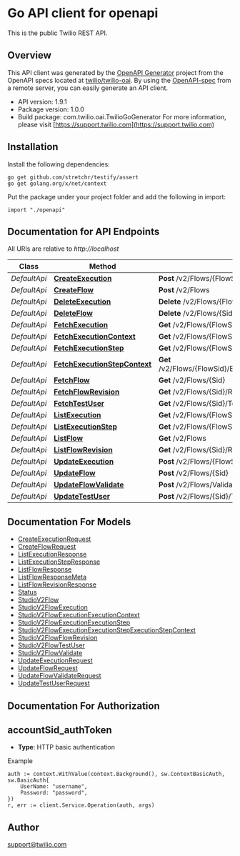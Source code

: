 # Go API client for openapi

This is the public Twilio REST API.

## Overview
This API client was generated by the [OpenAPI Generator](https://openapi-generator.tech) project from the OpenAPI specs located at [twilio/twilio-oai](https://github.com/twilio/twilio-oai/tree/main/spec).  By using the [OpenAPI-spec](https://www.openapis.org/) from a remote server, you can easily generate an API client.

- API version: 1.9.1
- Package version: 1.0.0
- Build package: com.twilio.oai.TwilioGoGenerator
For more information, please visit [https://support.twilio.com](https://support.twilio.com)

## Installation

Install the following dependencies:

```shell
go get github.com/stretchr/testify/assert
go get golang.org/x/net/context
```

Put the package under your project folder and add the following in import:

```golang
import "./openapi"
```

## Documentation for API Endpoints

All URIs are relative to *http://localhost*

Class | Method | HTTP request | Description
------------ | ------------- | ------------- | -------------
*DefaultApi* | [**CreateExecution**](docs/DefaultApi.md#createexecution) | **Post** /v2/Flows/{FlowSid}/Executions | 
*DefaultApi* | [**CreateFlow**](docs/DefaultApi.md#createflow) | **Post** /v2/Flows | 
*DefaultApi* | [**DeleteExecution**](docs/DefaultApi.md#deleteexecution) | **Delete** /v2/Flows/{FlowSid}/Executions/{Sid} | 
*DefaultApi* | [**DeleteFlow**](docs/DefaultApi.md#deleteflow) | **Delete** /v2/Flows/{Sid} | 
*DefaultApi* | [**FetchExecution**](docs/DefaultApi.md#fetchexecution) | **Get** /v2/Flows/{FlowSid}/Executions/{Sid} | 
*DefaultApi* | [**FetchExecutionContext**](docs/DefaultApi.md#fetchexecutioncontext) | **Get** /v2/Flows/{FlowSid}/Executions/{ExecutionSid}/Context | 
*DefaultApi* | [**FetchExecutionStep**](docs/DefaultApi.md#fetchexecutionstep) | **Get** /v2/Flows/{FlowSid}/Executions/{ExecutionSid}/Steps/{Sid} | 
*DefaultApi* | [**FetchExecutionStepContext**](docs/DefaultApi.md#fetchexecutionstepcontext) | **Get** /v2/Flows/{FlowSid}/Executions/{ExecutionSid}/Steps/{StepSid}/Context | 
*DefaultApi* | [**FetchFlow**](docs/DefaultApi.md#fetchflow) | **Get** /v2/Flows/{Sid} | 
*DefaultApi* | [**FetchFlowRevision**](docs/DefaultApi.md#fetchflowrevision) | **Get** /v2/Flows/{Sid}/Revisions/{Revision} | 
*DefaultApi* | [**FetchTestUser**](docs/DefaultApi.md#fetchtestuser) | **Get** /v2/Flows/{Sid}/TestUsers | 
*DefaultApi* | [**ListExecution**](docs/DefaultApi.md#listexecution) | **Get** /v2/Flows/{FlowSid}/Executions | 
*DefaultApi* | [**ListExecutionStep**](docs/DefaultApi.md#listexecutionstep) | **Get** /v2/Flows/{FlowSid}/Executions/{ExecutionSid}/Steps | 
*DefaultApi* | [**ListFlow**](docs/DefaultApi.md#listflow) | **Get** /v2/Flows | 
*DefaultApi* | [**ListFlowRevision**](docs/DefaultApi.md#listflowrevision) | **Get** /v2/Flows/{Sid}/Revisions | 
*DefaultApi* | [**UpdateExecution**](docs/DefaultApi.md#updateexecution) | **Post** /v2/Flows/{FlowSid}/Executions/{Sid} | 
*DefaultApi* | [**UpdateFlow**](docs/DefaultApi.md#updateflow) | **Post** /v2/Flows/{Sid} | 
*DefaultApi* | [**UpdateFlowValidate**](docs/DefaultApi.md#updateflowvalidate) | **Post** /v2/Flows/Validate | 
*DefaultApi* | [**UpdateTestUser**](docs/DefaultApi.md#updatetestuser) | **Post** /v2/Flows/{Sid}/TestUsers | 


## Documentation For Models

 - [CreateExecutionRequest](docs/CreateExecutionRequest.md)
 - [CreateFlowRequest](docs/CreateFlowRequest.md)
 - [ListExecutionResponse](docs/ListExecutionResponse.md)
 - [ListExecutionStepResponse](docs/ListExecutionStepResponse.md)
 - [ListFlowResponse](docs/ListFlowResponse.md)
 - [ListFlowResponseMeta](docs/ListFlowResponseMeta.md)
 - [ListFlowRevisionResponse](docs/ListFlowRevisionResponse.md)
 - [Status](docs/Status.md)
 - [StudioV2Flow](docs/StudioV2Flow.md)
 - [StudioV2FlowExecution](docs/StudioV2FlowExecution.md)
 - [StudioV2FlowExecutionExecutionContext](docs/StudioV2FlowExecutionExecutionContext.md)
 - [StudioV2FlowExecutionExecutionStep](docs/StudioV2FlowExecutionExecutionStep.md)
 - [StudioV2FlowExecutionExecutionStepExecutionStepContext](docs/StudioV2FlowExecutionExecutionStepExecutionStepContext.md)
 - [StudioV2FlowFlowRevision](docs/StudioV2FlowFlowRevision.md)
 - [StudioV2FlowTestUser](docs/StudioV2FlowTestUser.md)
 - [StudioV2FlowValidate](docs/StudioV2FlowValidate.md)
 - [UpdateExecutionRequest](docs/UpdateExecutionRequest.md)
 - [UpdateFlowRequest](docs/UpdateFlowRequest.md)
 - [UpdateFlowValidateRequest](docs/UpdateFlowValidateRequest.md)
 - [UpdateTestUserRequest](docs/UpdateTestUserRequest.md)


## Documentation For Authorization



## accountSid_authToken

- **Type**: HTTP basic authentication

Example

```golang
auth := context.WithValue(context.Background(), sw.ContextBasicAuth, sw.BasicAuth{
    UserName: "username",
    Password: "password",
})
r, err := client.Service.Operation(auth, args)
```


## Author

support@twilio.com

